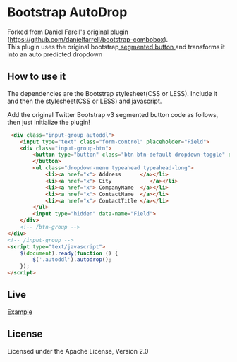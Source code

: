 # Bootstrap AutoDrop

Forked from Daniel Farell's original plugin (https://github.com/danielfarrell/bootstrap-combobox).  
This plugin uses the original bootstrap<a href="http://getbootstrap.com/components/#input-groups-buttons-segmented"> segmented button </a> and transforms it into an auto predicted dropdown

## How to use it

The dependencies are the Bootstrap stylesheet(CSS or LESS).  Include it and then the stylesheet(CSS or LESS) and javascript.

Add the original Twitter Bootstrap v3 segmented button code as follows, then just initialize the plugin!
```HTML
 <div class="input-group autoddl">
    <input type="text" class="form-control" placeholder="Field">
    <div class="input-group-btn">
        <button type="button" class="btn btn-default dropdown-toggle" data-toggle="dropdown"> <span class="caret"></span>
        </button>
        <ul class="dropdown-menu typeahead typeahead-long">
            <li><a href="x"> Address   	  </a></li>
            <li><a href="x"> City   	     </a></li>
            <li><a href="x"> CompanyName  </a></li>
            <li><a href="x"> ContactName  </a></li>
            <li><a href="x"> ContactTitle </a></li>
        </ul>
        <input type="hidden" data-name="Field">
    </div>
    <!-- /btn-group -->
</div>
<!-- /input-group -->
<script type="text/javascript">
    $(document).ready(function () {
        $('.autoddl').autodrop();
    });
</script>
```
## Live 
<a target="_blank" href="https://dl.dropboxusercontent.com/u/269057305/autodrop/index.html">
Example
</a>

## License

Licensed under the Apache License, Version 2.0
